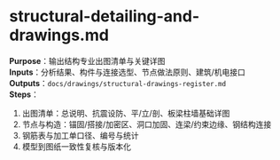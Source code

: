 # structural-detailing-and-drawings.md

**Purpose**：输出结构专业出图清单与关键详图  
**Inputs**：分析结果、构件与连接选型、节点做法原则、建筑/机电接口  
**Outputs**：`docs/drawings/structural-drawings-register.md`  
**Steps**：

1. 出图清单：总说明、抗震设防、平/立/剖、板梁柱墙基础详图
2. 节点与构造：锚固/搭接/加密区、洞口加固、连梁/约束边缘、钢结构连接
3. 钢筋表与加工单口径、编号与统计
4. 模型到图纸一致性复核与版本化
